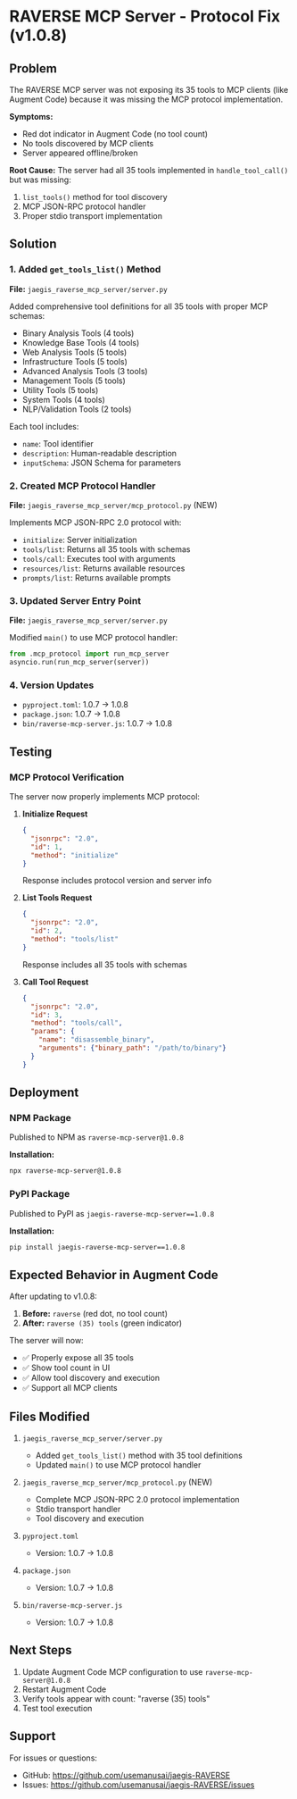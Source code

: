 # RAVERSE MCP Server - Protocol Fix (v1.0.8)

## Problem
The RAVERSE MCP server was not exposing its 35 tools to MCP clients (like Augment Code) because it was missing the MCP protocol implementation.

**Symptoms:**
- Red dot indicator in Augment Code (no tool count)
- No tools discovered by MCP clients
- Server appeared offline/broken

**Root Cause:**
The server had all 35 tools implemented in `handle_tool_call()` but was missing:
1. `list_tools()` method for tool discovery
2. MCP JSON-RPC protocol handler
3. Proper stdio transport implementation

## Solution

### 1. Added `get_tools_list()` Method
**File:** `jaegis_raverse_mcp_server/server.py`

Added comprehensive tool definitions for all 35 tools with proper MCP schemas:
- Binary Analysis Tools (4 tools)
- Knowledge Base Tools (4 tools)
- Web Analysis Tools (5 tools)
- Infrastructure Tools (5 tools)
- Advanced Analysis Tools (3 tools)
- Management Tools (5 tools)
- Utility Tools (5 tools)
- System Tools (4 tools)
- NLP/Validation Tools (2 tools)

Each tool includes:
- `name`: Tool identifier
- `description`: Human-readable description
- `inputSchema`: JSON Schema for parameters

### 2. Created MCP Protocol Handler
**File:** `jaegis_raverse_mcp_server/mcp_protocol.py` (NEW)

Implements MCP JSON-RPC 2.0 protocol with:
- `initialize`: Server initialization
- `tools/list`: Returns all 35 tools with schemas
- `tools/call`: Executes tool with arguments
- `resources/list`: Returns available resources
- `prompts/list`: Returns available prompts

### 3. Updated Server Entry Point
**File:** `jaegis_raverse_mcp_server/server.py`

Modified `main()` to use MCP protocol handler:
```python
from .mcp_protocol import run_mcp_server
asyncio.run(run_mcp_server(server))
```

### 4. Version Updates
- `pyproject.toml`: 1.0.7 → 1.0.8
- `package.json`: 1.0.7 → 1.0.8
- `bin/raverse-mcp-server.js`: 1.0.7 → 1.0.8

## Testing

### MCP Protocol Verification
The server now properly implements MCP protocol:

1. **Initialize Request**
   ```json
   {
     "jsonrpc": "2.0",
     "id": 1,
     "method": "initialize"
   }
   ```
   Response includes protocol version and server info

2. **List Tools Request**
   ```json
   {
     "jsonrpc": "2.0",
     "id": 2,
     "method": "tools/list"
   }
   ```
   Response includes all 35 tools with schemas

3. **Call Tool Request**
   ```json
   {
     "jsonrpc": "2.0",
     "id": 3,
     "method": "tools/call",
     "params": {
       "name": "disassemble_binary",
       "arguments": {"binary_path": "/path/to/binary"}
     }
   }
   ```

## Deployment

### NPM Package
Published to NPM as `raverse-mcp-server@1.0.8`

**Installation:**
```bash
npx raverse-mcp-server@1.0.8
```

### PyPI Package
Published to PyPI as `jaegis-raverse-mcp-server==1.0.8`

**Installation:**
```bash
pip install jaegis-raverse-mcp-server==1.0.8
```

## Expected Behavior in Augment Code

After updating to v1.0.8:

1. **Before:** `raverse` (red dot, no tool count)
2. **After:** `raverse (35) tools` (green indicator)

The server will now:
- ✅ Properly expose all 35 tools
- ✅ Show tool count in UI
- ✅ Allow tool discovery and execution
- ✅ Support all MCP clients

## Files Modified

1. `jaegis_raverse_mcp_server/server.py`
   - Added `get_tools_list()` method with 35 tool definitions
   - Updated `main()` to use MCP protocol handler

2. `jaegis_raverse_mcp_server/mcp_protocol.py` (NEW)
   - Complete MCP JSON-RPC 2.0 protocol implementation
   - Stdio transport handler
   - Tool discovery and execution

3. `pyproject.toml`
   - Version: 1.0.7 → 1.0.8

4. `package.json`
   - Version: 1.0.7 → 1.0.8

5. `bin/raverse-mcp-server.js`
   - Version: 1.0.7 → 1.0.8

## Next Steps

1. Update Augment Code MCP configuration to use `raverse-mcp-server@1.0.8`
2. Restart Augment Code
3. Verify tools appear with count: "raverse (35) tools"
4. Test tool execution

## Support

For issues or questions:
- GitHub: https://github.com/usemanusai/jaegis-RAVERSE
- Issues: https://github.com/usemanusai/jaegis-RAVERSE/issues

